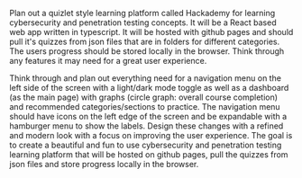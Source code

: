 Plan out a quizlet style learning platform called Hackademy for learning cybersecurity and penetration testing concepts. It will be a React based web app written in typescript. It will be hosted with github pages and should pull it's quizzes from json files that are in folders for different categories. The users progress should be stored locally in the browser. Think through any features it may need for a great user experience.

Think through and plan out everything need for a navigation menu on the left side of the screen with a light/dark mode toggle as well as a dashboard (as the main page) with graphs (circle graph: overall course completion) and recommended categories/sections to practice. The navigation menu should have icons on the left edge of the screen and be expandable with a hamburger menu to show the labels. Design these changes with a refined and modern look with a focus on improving the user experience. The goal is to create a beautiful and fun to use cybersecurity and penetration testing learning platform that will be hosted on github pages, pull the quizzes from json files and store progress locally in the browser.